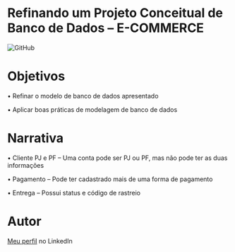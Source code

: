 # Refinando um Projeto Conceitual de Banco de Dados – E-COMMERCE

![GitHub](https://img.shields.io/github/license/GabrielFerreiraDoPrado/ecommerce-eer-dio)

# Objetivos

• Refinar o modelo de banco de dados apresentado

• Aplicar boas práticas de modelagem de banco de dados

# Narrativa

• Cliente PJ e PF – Uma conta pode ser PJ ou PF, mas não pode ter as duas informações

• Pagamento – Pode ter cadastrado mais de uma forma de pagamento

• Entrega – Possui status e código de rastreio

# Autor 

[Meu perfil](https://www.linkedin.com/in/gabriel-ferreira-do-prado/) no LinkedIn